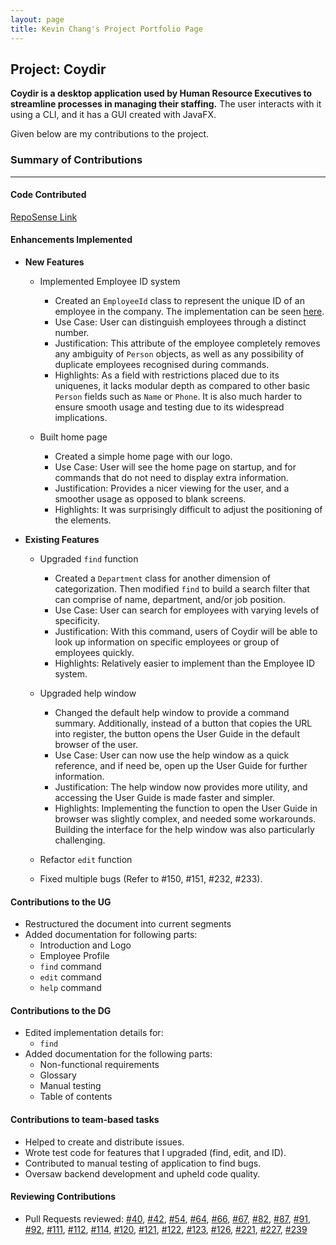 ```yaml
---
layout: page
title: Kevin Chang's Project Portfolio Page
---
```


## Project: Coydir

**Coydir is a desktop application used by Human Resource Executives to streamline processes in managing their staffing.** The user interacts with it using a CLI, and it has a GUI created with JavaFX.

Given below are my contributions to the project.

### Summary of Contributions

---

#### Code Contributed

[RepoSense Link](https://nus-cs2103-ay2223s1.github.io/tp-dashboard/?search=&sort=groupTitle&sortWithin=title&timeframe=commit&mergegroup=&groupSelect=groupByRepos&breakdown=true&checkedFileTypes=docs~functional-code~test-code~other&since=2022-09-16&tabOpen=true&tabType=authorship&zFR=false&tabAuthor=kevinchangjk&tabRepo=AY2223S1-CS2103T-T15-1%2Ftp%5Bmaster%5D&authorshipIsMergeGroup=false&authorshipFileTypes=docs~functional-code~test-code~other&authorshipIsBinaryFileTypeChecked=false&authorshipIsIgnoredFilesChecked=false)

#### Enhancements Implemented

- **New Features**

  - Implemented Employee ID system

    - Created an `EmployeeId` class to represent the unique ID of an employee in the company. The implementation can be seen [here](https://github.com/AY2223S1-CS2103T-T15-1/tp/blob/master/src/main/java/coydir/model/person/EmployeeId.java).
    - Use Case: User can distinguish employees through a distinct number.
    - Justification: This attribute of the employee completely removes any ambiguity of `Person` objects, as well as any possibility of duplicate employees recognised during commands.
    - Highlights: As a field with restrictions placed due to its uniquenes, it lacks modular depth as compared to other basic `Person` fields such as `Name` or `Phone`. It is also much harder to ensure smooth usage and testing due to its widespread implications.

  - Built home page
    - Created a simple home page with our logo.
    - Use Case: User will see the home page on startup, and for commands that do not need to display extra information.
    - Justification: Provides a nicer viewing for the user, and a smoother usage as opposed to blank screens.
    - Highlights: It was surprisingly difficult to adjust the positioning of the elements.

- **Existing Features**

  - Upgraded `find` function

    - Created a `Department` class for another dimension of categorization. Then modified `find` to build a search filter that can comprise of name, department, and/or job position.
    - Use Case: User can search for employees with varying levels of specificity.
    - Justification: With this command, users of Coydir will be able to look up information on specific employees or group of employees quickly.
    - Highlights: Relatively easier to implement than the Employee ID system.

  - Upgraded help window

    - Changed the default help window to provide a command summary. Additionally, instead of a button that copies the URL into register, the button opens the User Guide in the default browser of the user.
    - Use Case: User can now use the help window as a quick reference, and if need be, open up the User Guide for further information.
    - Justification: The help window now provides more utility, and accessing the User Guide is made faster and simpler.
    - Highlights: Implementing the function to open the User Guide in browser was slightly complex, and needed some workarounds. Building the interface for the help window was also particularly challenging.

  - Refactor `edit` function

  - Fixed multiple bugs (Refer to #150, #151, #232, #233).

#### Contributions to the UG

- Restructured the document into current segments
- Added documentation for following parts:
  - Introduction and Logo
  - Employee Profile
  - `find` command
  - `edit` command
  - `help` command

#### Contributions to the DG

- Edited implementation details for:
  - `find`
- Added documentation for the following parts:
  - Non-functional requirements
  - Glossary
  - Manual testing
  - Table of contents

#### Contributions to team-based tasks

- Helped to create and distribute issues.
- Wrote test code for features that I upgraded (find, edit, and ID).
- Contributed to manual testing of application to find bugs.
- Oversaw backend development and upheld code quality.

#### Reviewing Contributions

- Pull Requests reviewed:
  [#40](https://github.com/AY2223S1-CS2103T-T15-1/tp/pull/40),
  [#42](https://github.com/AY2223S1-CS2103T-T15-1/tp/pull/42),
  [#54](https://github.com/AY2223S1-CS2103T-T15-1/tp/pull/54),
  [#64](https://github.com/AY2223S1-CS2103T-T15-1/tp/pull/64),
  [#66](https://github.com/AY2223S1-CS2103T-T15-1/tp/pull/66),
  [#67](https://github.com/AY2223S1-CS2103T-T15-1/tp/pull/67),
  [#82](https://github.com/AY2223S1-CS2103T-T15-1/tp/pull/82),
  [#87](https://github.com/AY2223S1-CS2103T-T15-1/tp/pull/87),
  [#91](https://github.com/AY2223S1-CS2103T-T15-1/tp/pull/91),
  [#92](https://github.com/AY2223S1-CS2103T-T15-1/tp/pull/92),
  [#111](https://github.com/AY2223S1-CS2103T-T15-1/tp/pull/111),
  [#112](https://github.com/AY2223S1-CS2103T-T15-1/tp/pull/112),
  [#114](https://github.com/AY2223S1-CS2103T-T15-1/tp/pull/114),
  [#120](https://github.com/AY2223S1-CS2103T-T15-1/tp/pull/120),
  [#121](https://github.com/AY2223S1-CS2103T-T15-1/tp/pull/121),
  [#122](https://github.com/AY2223S1-CS2103T-T15-1/tp/pull/122),
  [#123](https://github.com/AY2223S1-CS2103T-T15-1/tp/pull/123),
  [#126](https://github.com/AY2223S1-CS2103T-T15-1/tp/pull/126),
  [#221](https://github.com/AY2223S1-CS2103T-T15-1/tp/pull/221),
  [#227](https://github.com/AY2223S1-CS2103T-T15-1/tp/pull/227),
  [#239](https://github.com/AY2223S1-CS2103T-T15-1/tp/pull/239)
